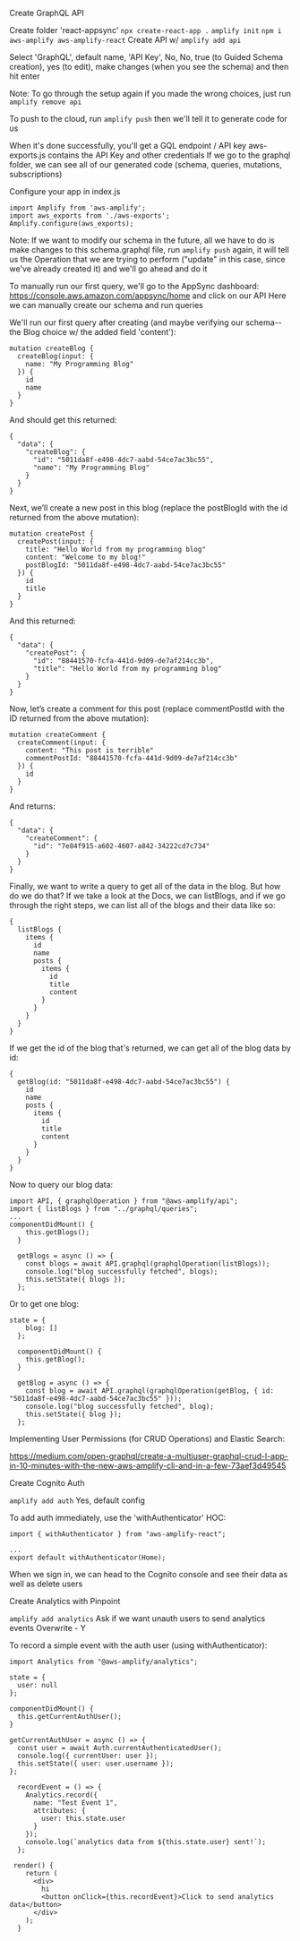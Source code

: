 Create GraphQL API

Create folder 'react-appsync'
`npx create-react-app .`
`amplify init`
`npm i aws-amplify aws-amplify-react`
Create API w/ `amplify add api`

Select 'GraphQL', default name, 'API Key', No, No, true (to Guided Schema creation), yes (to edit), make changes (when you see the schema) and then hit enter

Note: To go through the setup again if you made the wrong choices, just run `amplify remove api`

To push to the cloud, run `amplify push` then we'll tell it to generate code for us

When it's done successfully, you'll get a GQL endpoint / API key
aws-exports.js contains the API Key and other credentials
If we go to the graphql folder, we can see all of our generated code (schema, queries, mutations, subscriptions)

Configure your app in index.js

```
import Amplify from 'aws-amplify';
import aws_exports from './aws-exports';
Amplify.configure(aws_exports);
```

Note: If we want to modify our schema in the future, all we have to do is make changes to this schema.graphql file, run `amplify push` again, it will tell us the Operation that we are trying to perform ("update" in this case, since we've already created it) and we'll go ahead and do it

To manually run our first query, we'll go to the AppSync dashboard: https://console.aws.amazon.com/appsync/home and click on our API
Here we can manually create our schema and run queries

We'll run our first query after creating (and maybe verifying our schema--the Blog choice w/ the added field 'content'):

```
mutation createBlog {
  createBlog(input: {
    name: "My Programming Blog"
  }) {
    id
    name
  }
}
```

And should get this returned:

```
{
  "data": {
    "createBlog": {
      "id": "5011da8f-e498-4dc7-aabd-54ce7ac3bc55",
      "name": "My Programming Blog"
    }
  }
}
```

Next, we’ll create a new post in this blog (replace the postBlogId with the id returned from the above mutation):

```
mutation createPost {
  createPost(input: {
    title: "Hello World from my programming blog"
    content: "Welcome to my blog!"
    postBlogId: "5011da8f-e498-4dc7-aabd-54ce7ac3bc55"
  }) {
    id
    title
  }
}
```

And this returned:

```
{
  "data": {
    "createPost": {
      "id": "88441570-fcfa-441d-9d09-de7af214cc3b",
      "title": "Hello World from my programming blog"
    }
  }
}
```

Now, let’s create a comment for this post (replace commentPostId with the ID returned from the above mutation):

```
mutation createComment {
  createComment(input: {
    content: "This post is terrible"
    commentPostId: "88441570-fcfa-441d-9d09-de7af214cc3b"
  }) {
    id
  }
}
```

And returns:

```
{
  "data": {
    "createComment": {
      "id": "7e84f915-a602-4607-a842-34222cd7c734"
    }
  }
}
```

Finally, we want to write a query to get all of the data in the blog. But how do we do that? If we take a look at the Docs, we can listBlogs, and if we go through the right steps, we can list all of the blogs and their data like so:

```
{
  listBlogs {
    items {
      id
      name
      posts {
        items {
          id
          title
          content
        }
      }
    }
  }
}
```

If we get the id of the blog that's returned, we can get all of the blog data by id:

```
{
  getBlog(id: "5011da8f-e498-4dc7-aabd-54ce7ac3bc55") {
   	id
    name
    posts {
      items {
        id
        title
        content
      }
    }
  }
}
```

Now to query our blog data:

```
import API, { graphqlOperation } from "@aws-amplify/api";
import { listBlogs } from "../graphql/queries";
...
componentDidMount() {
    this.getBlogs();
  }

  getBlogs = async () => {
    const blogs = await API.graphql(graphqlOperation(listBlogs));
    console.log("blog successfully fetched", blogs);
    this.setState({ blogs });
  };
```

Or to get one blog:

```
state = {
    blog: []
  };

  componentDidMount() {
    this.getBlog();
  }

  getBlog = async () => {
    const blog = await API.graphql(graphqlOperation(getBlog, { id: "5011da8f-e498-4dc7-aabd-54ce7ac3bc55" }));
    console.log("blog successfully fetched", blog);
    this.setState({ blog });
  };
```

Implementing User Permissions (for CRUD Operations) and Elastic Search:

https://medium.com/open-graphql/create-a-multiuser-graphql-crud-l-app-in-10-minutes-with-the-new-aws-amplify-cli-and-in-a-few-73aef3d49545

Create Cognito Auth

`amplify add auth`
Yes, default config

To add auth immediately, use the 'withAuthenticator' HOC:

```
import { withAuthenticator } from "aws-amplify-react";

...
export default withAuthenticator(Home);
```

When we sign in, we can head to the Cognito console and see their data as well as delete users

Create Analytics with Pinpoint

`amplify add analytics`
Ask if we want unauth users to send analytics events
Overwrite - Y

To record a simple event with the auth user (using withAuthenticator):

```
import Analytics from "@aws-amplify/analytics";

state = {
  user: null
};

componentDidMount() {
  this.getCurrentAuthUser();
}

getCurrentAuthUser = async () => {
  const user = await Auth.currentAuthenticatedUser();
  console.log({ currentUser: user });
  this.setState({ user: user.username });
};

  recordEvent = () => {
    Analytics.record({
      name: "Test Event 1",
      attributes: {
        user: this.state.user
      }
    });
    console.log(`analytics data from ${this.state.user} sent!`);
  };

 render() {
    return (
      <div>
        hi
        <button onClick={this.recordEvent}>Click to send analytics data</button>
      </div>
    );
  }
```
